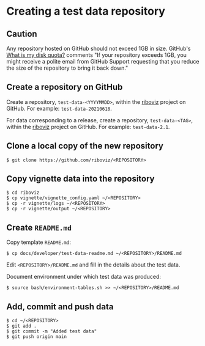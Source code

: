 # Creating a test data repository

## Caution

Any repository hosted on GitHub should not exceed 1GB in size. GitHub's [What is my disk quota?](https://help.github.com/en/github/managing-large-files/what-is-my-disk-quota) comments "If your repository exceeds 1GB, you might receive a polite email from GitHub Support requesting that you reduce the size of the repository to bring it back down."

## Create a repository on GitHub

Create a repository, `test-data-<YYYYMMDD>`, within the [riboviz](https://github.com/riboviz) project on GitHub. For example: `test-data-20210618`.

For data corresponding to a release, create a repository, `test-data-<TAG>`, within the [riboviz](https://github.com/riboviz) project on GitHub. For example: `test-data-2.1`.

## Clone a local copy of the new repository

```console
$ git clone https://github.com/riboviz/<REPOSITORY>
```

## Copy vignette data into the repository

```console
$ cd riboviz
$ cp vignette/vignette_config.yaml ~/<REPOSITORY>
$ cp -r vignette/logs ~/<REPOSITORY>
$ cp -r vignette/output ~/<REPOSITORY>
```

## Create `README.md`

Copy template `README.md`:

```console
$ cp docs/developer/test-data-readme.md ~/<REPOSITORY>/README.md
```

Edit `<REPOSITORY>/README.md` and fill in the details about the test data.

Document environment under which test data was produced:

```console
$ source bash/environment-tables.sh >> ~/<REPOSITORY>/README.md
```

## Add, commit and push data

```console
$ cd ~/<REPOSITORY>
$ git add .
$ git commit -m "Added test data"
$ git push origin main
```
